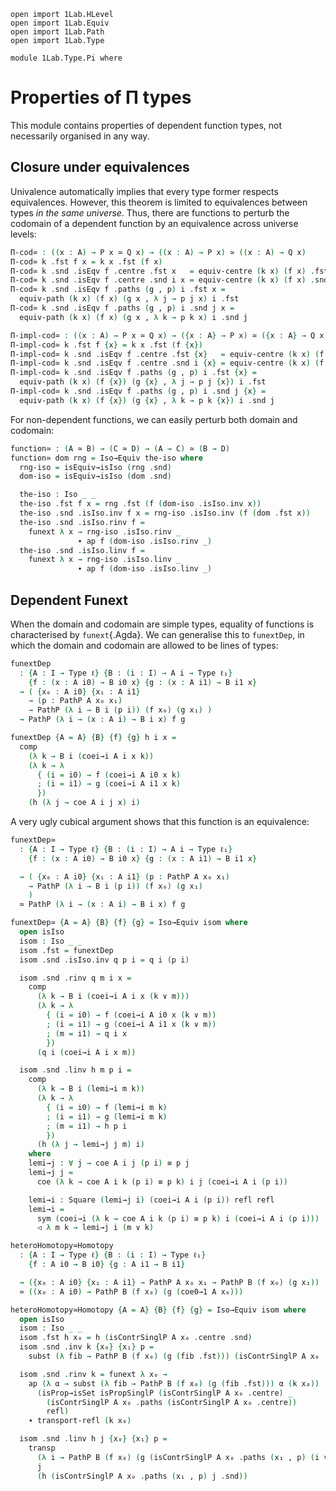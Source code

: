 ```
open import 1Lab.HLevel
open import 1Lab.Equiv
open import 1Lab.Path
open import 1Lab.Type

module 1Lab.Type.Pi where
```

<!--
```
private variable
  ℓ ℓ₁ : Level
  A B C D : Type ℓ
  P Q : A → Type ℓ
```
-->

# Properties of Π types

This module contains properties of dependent function types, not necessarily
organised in any way.

## Closure under equivalences

Univalence automatically implies that every type former respects
equivalences. However, this theorem is limited to equivalences between
types _in the same universe_. Thus, there are functions to perturb the
codomain of a dependent function by an equivalence across universe levels:

```agda
Π-cod≃ : ((x : A) → P x ≃ Q x) → ((x : A) → P x) ≃ ((x : A) → Q x)
Π-cod≃ k .fst f x = k x .fst (f x)
Π-cod≃ k .snd .isEqv f .centre .fst x   = equiv-centre (k x) (f x) .fst
Π-cod≃ k .snd .isEqv f .centre .snd i x = equiv-centre (k x) (f x) .snd i
Π-cod≃ k .snd .isEqv f .paths (g , p) i .fst x =
  equiv-path (k x) (f x) (g x , λ j → p j x) i .fst
Π-cod≃ k .snd .isEqv f .paths (g , p) i .snd j x =
  equiv-path (k x) (f x) (g x , λ k → p k x) i .snd j

Π-impl-cod≃ : ((x : A) → P x ≃ Q x) → ({x : A} → P x) ≃ ({x : A} → Q x)
Π-impl-cod≃ k .fst f {x} = k x .fst (f {x})
Π-impl-cod≃ k .snd .isEqv f .centre .fst {x}   = equiv-centre (k x) (f {x}) .fst
Π-impl-cod≃ k .snd .isEqv f .centre .snd i {x} = equiv-centre (k x) (f {x}) .snd i
Π-impl-cod≃ k .snd .isEqv f .paths (g , p) i .fst {x} =
  equiv-path (k x) (f {x}) (g {x} , λ j → p j {x}) i .fst
Π-impl-cod≃ k .snd .isEqv f .paths (g , p) i .snd j {x} =
  equiv-path (k x) (f {x}) (g {x} , λ k → p k {x}) i .snd j
```

For non-dependent functions, we can easily perturb both domain and
codomain:

```agda
function≃ : (A ≃ B) → (C ≃ D) → (A → C) ≃ (B → D)
function≃ dom rng = Iso→Equiv the-iso where
  rng-iso = isEquiv→isIso (rng .snd)
  dom-iso = isEquiv→isIso (dom .snd)

  the-iso : Iso _ _
  the-iso .fst f x = rng .fst (f (dom-iso .isIso.inv x))
  the-iso .snd .isIso.inv f x = rng-iso .isIso.inv (f (dom .fst x))
  the-iso .snd .isIso.rinv f =
    funext λ x → rng-iso .isIso.rinv _
               ∙ ap f (dom-iso .isIso.rinv _)
  the-iso .snd .isIso.linv f =
    funext λ x → rng-iso .isIso.linv _
               ∙ ap f (dom-iso .isIso.linv _)
```


## Dependent Funext

When the domain and codomain are simple types, equality of functions is
characterised by `funext`{.Agda}. We can generalise this to `funextDep`,
in which the domain and codomain are allowed to be lines of types:

```agda
funextDep
  : {A : I → Type ℓ} {B : (i : I) → A i → Type ℓ₁}
    {f : (x : A i0) → B i0 x} {g : (x : A i1) → B i1 x}
  → ( {x₀ : A i0} {x₁ : A i1}
    → (p : PathP A x₀ x₁)
    → PathP (λ i → B i (p i)) (f x₀) (g x₁) )
  → PathP (λ i → (x : A i) → B i x) f g

funextDep {A = A} {B} {f} {g} h i x =
  comp
    (λ k → B i (coei→i A i x k))
    (λ k → λ
      { (i = i0) → f (coei→i A i0 x k)
      ; (i = i1) → g (coei→i A i1 x k)
      })
    (h (λ j → coe A i j x) i)
```

A very ugly cubical argument shows that this function is an equivalence:

```agda
funextDep≃
  : {A : I → Type ℓ} {B : (i : I) → A i → Type ℓ₁}
    {f : (x : A i0) → B i0 x} {g : (x : A i1) → B i1 x}

  → ( {x₀ : A i0} {x₁ : A i1} (p : PathP A x₀ x₁)
    → PathP (λ i → B i (p i)) (f x₀) (g x₁)
    )
  ≃ PathP (λ i → (x : A i) → B i x) f g

funextDep≃ {A = A} {B} {f} {g} = Iso→Equiv isom where
  open isIso
  isom : Iso _ _
  isom .fst = funextDep
  isom .snd .isIso.inv q p i = q i (p i)

  isom .snd .rinv q m i x =
    comp
      (λ k → B i (coei→i A i x (k ∨ m)))
      (λ k → λ
        { (i = i0) → f (coei→i A i0 x (k ∨ m))
        ; (i = i1) → g (coei→i A i1 x (k ∨ m))
        ; (m = i1) → q i x
        })
      (q i (coei→i A i x m))

  isom .snd .linv h m p i =
    comp
      (λ k → B i (lemi→i m k))
      (λ k → λ
        { (i = i0) → f (lemi→i m k)
        ; (i = i1) → g (lemi→i m k)
        ; (m = i1) → h p i
        })
      (h (λ j → lemi→j j m) i)
    where
    lemi→j : ∀ j → coe A i j (p i) ≡ p j
    lemi→j j =
      coe (λ k → coe A i k (p i) ≡ p k) i j (coei→i A i (p i))

    lemi→i : Square (lemi→j i) (coei→i A i (p i)) refl refl
    lemi→i =
      sym (coei→i (λ k → coe A i k (p i) ≡ p k) i (coei→i A i (p i)))
      ◁ λ m k → lemi→j i (m ∨ k)

heteroHomotopy≃Homotopy
  : {A : I → Type ℓ} {B : (i : I) → Type ℓ₁}
    {f : A i0 → B i0} {g : A i1 → B i1}

  → ({x₀ : A i0} {x₁ : A i1} → PathP A x₀ x₁ → PathP B (f x₀) (g x₁))
  ≃ ((x₀ : A i0) → PathP B (f x₀) (g (coe0→1 A x₀)))

heteroHomotopy≃Homotopy {A = A} {B} {f} {g} = Iso→Equiv isom where
  open isIso
  isom : Iso _ _
  isom .fst h x₀ = h (isContrSinglP A x₀ .centre .snd)
  isom .snd .inv k {x₀} {x₁} p =
    subst (λ fib → PathP B (f x₀) (g (fib .fst))) (isContrSinglP A x₀ .paths (x₁ , p)) (k x₀)

  isom .snd .rinv k = funext λ x₀ →
    ap (λ α → subst (λ fib → PathP B (f x₀) (g (fib .fst))) α (k x₀))
      (isProp→isSet isPropSinglP (isContrSinglP A x₀ .centre) _
        (isContrSinglP A x₀ .paths (isContrSinglP A x₀ .centre))
        refl)
    ∙ transport-refl (k x₀)

  isom .snd .linv h j {x₀} {x₁} p =
    transp
      (λ i → PathP B (f x₀) (g (isContrSinglP A x₀ .paths (x₁ , p) (i ∨ j) .fst)))
      j
      (h (isContrSinglP A x₀ .paths (x₁ , p) j .snd))
```
